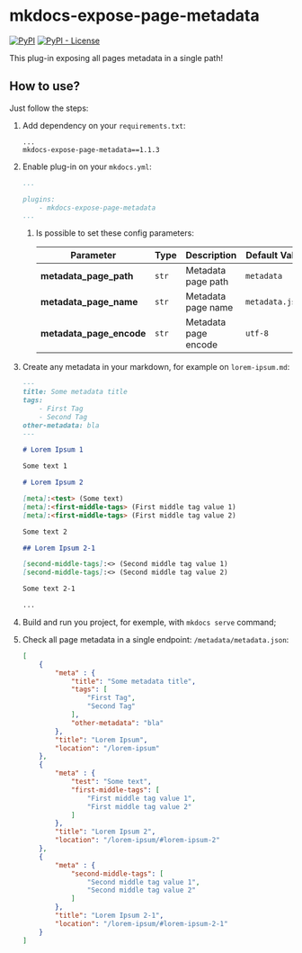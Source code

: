 # mkdocs-expose-page-metadata

[![PyPI](https://img.shields.io/pypi/v/mkdocs-expose-page-metadata)](https://pypi.org/project/mkdocs-expose-page-metadata/)
[![PyPI - License](https://img.shields.io/pypi/l/mkdocs-expose-page-metadata)](LICENSE)

This plug-in exposing all pages metadata in a single path!

## How to use?

Just follow the steps:

1. Add dependency on your `requirements.txt`:

    ```
    ...
    mkdocs-expose-page-metadata==1.1.3
    
    ```

2. Enable plug-in on your `mkdocs.yml`:

    ```yaml
    ...

    plugins:
        - mkdocs-expose-page-metadata
    ...
    ```

    1. Is possible to set these config parameters:
    
        |**Parameter**|**Type**|**Description**|**Default Value**|
        |-|-|-|-|
        |**metadata_page_path**|`str`|Metadata page path|`metadata`|
        |**metadata_page_name**|`str`|Metadata page name|`metadata.json`|
        |**metadata_page_encode**|`str`|Metadata page encode|`utf-8`|

3. Create any metadata in your markdown, for example on `lorem-ipsum.md`:

    ```markdown
    ---
    title: Some metadata title
    tags:
        - First Tag
        - Second Tag
    other-metadata: bla
    ---

    # Lorem Ipsum 1
    
    Some text 1
    
    # Lorem Ipsum 2
    
    [meta]:<test> (Some text)
    [meta]:<first-middle-tags> (First middle tag value 1)
    [meta]:<first-middle-tags> (First middle tag value 2)
    
    Some text 2
    
    ## Lorem Ipsum 2-1
    
    [second-middle-tags]:<> (Second middle tag value 1)
    [second-middle-tags]:<> (Second middle tag value 2)
    
    Some text 2-1
    
    ...
    ```

4. Build and run you project, for exemple, with `mkdocs serve` command;

5. Check all page metadata in a single endpoint: `/metadata/metadata.json`:

    ```json
    [
        {
            "meta" : {
                "title": "Some metadata title",
                "tags": [
                    "First Tag",
                    "Second Tag"
                ],
                "other-metadata": "bla"
            },
            "title": "Lorem Ipsum",
            "location": "/lorem-ipsum"
        },
        {
            "meta" : {
                "test": "Some text",
                "first-middle-tags": [
                    "First middle tag value 1",
                    "First middle tag value 2"
                ]
            },
            "title": "Lorem Ipsum 2",
            "location": "/lorem-ipsum/#lorem-ipsum-2"
        },
        {
            "meta" : {
                "second-middle-tags": [
                    "Second middle tag value 1",
                    "Second middle tag value 2"
                ]
            },
            "title": "Lorem Ipsum 2-1",
            "location": "/lorem-ipsum/#lorem-ipsum-2-1"
        }
    ]
    ```